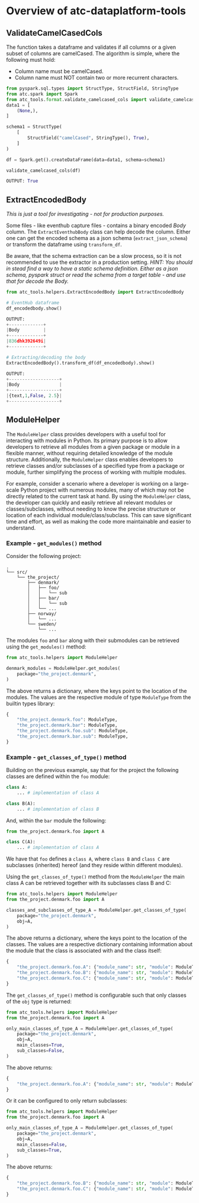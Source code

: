 # Overview of atc-dataplatform-tools

## ValidateCamelCasedCols

The function takes a dataframe and validates if all columns or a given subset of columns are camelCased.
The algorithm is simple, where the following must hold:
* Column name must be camelCased.
* Column name must NOT contain two or more recurrent characters. 

``` python
from pyspark.sql.types import StructType, StructField, StringType
from atc.spark import Spark
from atc_tools.format.validate_camelcased_cols import validate_camelcased_cols
data1 = [
    (None,),
]

schema1 = StructType(
    [
        StructField("camelCased", StringType(), True),
    ]
)

df = Spark.get().createDataFrame(data=data1, schema=schema1)

validate_camelcased_cols(df)

OUTPUT: True
```

## ExtractEncodedBody

*This is just a tool for investigating - not for production purposes.*

Some files - like eventhub capture files - contains a binary encoded *Body* column. The `ExtractEventhubBody` class can help decode the column.
Either one can get the encoded schema as a json schema (`extract_json_schema`) or transform the dataframe using `transform_df`.

Be aware, that the schema extraction can be a slow process, so it is not recommended to use the extractor in a production setting. 
*HINT: You should in stead find a way to have a static schema definition. Either as a json schema, pyspark struct 
or read the schema from a target table - and use that for decode the Body.*

``` python
from atc_tools.helpers.ExtractEncodedBody import ExtractEncodedBody

# EventHub dataframe 
df_encodedbody.show()

OUTPUT:
+-------------+
|Body         |
+-------------+
|836dhk392649i|
+-------------+

# Extracting/decoding the body
ExtractEncodedBody().transform_df(df_encodedbody).show()

OUTPUT:
+-------------------+
|Body               |
+-------------------+
|{text,1,False, 2.5}|
+-------------------+
```

## ModuleHelper

The `ModuleHelper` class provides developers with a useful tool for interacting with modules in Python. Its primary purpose is to allow developers to retrieve all modules from a given package or module in a flexible manner, without requiring detailed knowledge of the module structure. Additionally, the `ModuleHelper` class enables developers to retrieve classes and/or subclasses of a specified type from a package or module, further simplifying the process of working with multiple modules.

For example, consider a scenario where a developer is working on a large-scale Python project with numerous modules, many of which may not be directly related to the current task at hand. By using the `ModuleHelper` class, the developer can quickly and easily retrieve all relevant modules or classes/subclasses, without needing to know the precise structure or location of each individual module/class/subclass. This can save significant time and effort, as well as making the code more maintainable and easier to understand.

### Example - `get_modules()` method

Consider the following project:

```
.
└── src/
    └── the_project/
        ├── denmark/
        │   ├── foo/
        │   │   └── sub
        │   ├── bar/
        │   │   └── sub
        │   └── ...
        ├── norway/
        │   └── ...
        └── sweden/
            └── ...
```

The modules `foo` and `bar` along with their submodules can be retrieved using the `get_modules()` method:

```python
from atc_tools.helpers import ModuleHelper

denmark_modules = ModuleHelper.get_modules(
    package="the_project.denmark",
)
```

The above returns a dictionary, where the keys point to the location of the modules. The values are the respective module of type `ModuleType` from the builtin types library:
```python
{
    "the_project.denmark.foo": ModuleType,
    "the_project.denmark.bar": ModuleType,
    "the_project.denmark.foo.sub": ModuleType,
    "the_project.denmark.bar.sub": ModuleType,
}
```

### Example - `get_classes_of_type()` method

Building on the previous example, say that for the project the following classes are defined within the `foo` module:

```python
class A:
    ... # implementation of class A

class B(A):
    ... # implementation of class B
```

And, within the `bar` module the following:

```python
from the_project.denmark.foo import A

class C(A):
    ... # implementation of class A
```

We have that `foo` defines a `class A`, where `class B` and `class C` are subclasses (inherited) hereof (and they reside within different modules).

Using the `get_classes_of_type()` method from the `ModuleHelper` the main class A can be retrieved together with its subclasses class B and C:

```python
from atc_tools.helpers import ModuleHelper
from the_project.denmark.foo import A

classes_and_subclasses_of_type_A = ModuleHelper.get_classes_of_type(
    package="the_project.denmark",
    obj=A,
)
```

The above returns a dictionary, where the keys point to the location of the classes. The values are a respective dictionary containing information about the module that the class is associated with and the class itself:

```python
{
    "the_project.denmark.foo.A": {"module_name": str, "module": ModuleType, "cls_name": str, "cls", type},
    "the_project.denmark.foo.B": {"module_name": str, "module": ModuleType, "cls_name": str, "cls", type},
    "the_project.denmark.foo.C": {"module_name": str, "module": ModuleType, "cls_name": str, "cls", type},
}
```

The `get_classes_of_type()` method is configurable such that only classes of the `obj` type is returned:
```python
from atc_tools.helpers import ModuleHelper
from the_project.denmark.foo import A

only_main_classes_of_type_A = ModuleHelper.get_classes_of_type(
    package="the_project.denmark",
    obj=A,
    main_classes=True,
    sub_classes=False,
)
```

The above returns: 
```python
{
    "the_project.denmark.foo.A": {"module_name": str, "module": ModuleType, "cls_name": str, "cls", type}
}
```

Or it can be configured to only return subclasses:

```python
from atc_tools.helpers import ModuleHelper
from the_project.denmark.foo import A

only_main_classes_of_type_A = ModuleHelper.get_classes_of_type(
    package="the_project.denmark",
    obj=A,
    main_classes=False,
    sub_classes=True,
)
```

The above returns: 
```python
{
    "the_project.denmark.foo.B": {"module_name": str, "module": ModuleType, "cls_name": str, "cls", type},
    "the_project.denmark.foo.C": {"module_name": str, "module": ModuleType, "cls_name": str, "cls", type},
}
```